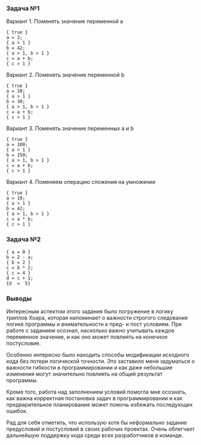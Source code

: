 ### Задача №1

Вариант 1. Поменять значение переменной a
```
{ true }
a = 2;
{ a > 1 }
b = 42;
{ a > 1, b > 1 }
c = a + b;
{ c > 1 }
```

Вариант 2. Поменять значение переменной b

```
{ true }
a = 10;
{ a > 1 }
b = 30;
{ a > 1, b > 1 }
c = a + b;
{ c > 1 }
```

Вариант 3. Поменять значение переменных a и b

```
{ true }
a = 100;
{ a > 1 }
b = 150;
{ a > 1, b > 1 }
c = a + b;
{ c > 1 }
```

Вариант 4. Поменяем операцию сложения на умножение

```
{ true }
a = 10;
{ a > 1 }
b = 42;
{ a > 1, b > 1 }
c = a * b;
{ c > 1 }
```

### Задача №2

```
{ a = 0 }
b = 2 - a;
{ b = 2 }
c = b * 2;
{ c = 4 }
d = c + 1;
{d  =  5}
```

### Выводы

Интересным аспектом этого задания было погружение в логику триплов Хоара, которая напоминает о важности строгого следования логике программы и внимательности к пред- и пост условиям. 
При работе с заданием осознал, насколько важно учитывать каждое переменное значение, и как оно может повлиять на конечное постусловие.

Особенно интересно было находить способы модификации исходного кода без потери логической точности. 
Это заставило меня задуматься о важности гибкости в программировании и как даже небольшие изменения могут значительно повлиять на общий результат программы.

Кроме того, работа над заполнением условий помогла мне осознать, как важна корректная постановка задач в программировании и как предварительное планирование может помочь избежать последующих ошибок.

Рад для себя отметить, что использую хотя бы неформально задание предусловий и постусловий в своих рабочих проектах. Очень облегчает дальнейшую поддержку кода среди всех разработчиков в команде.